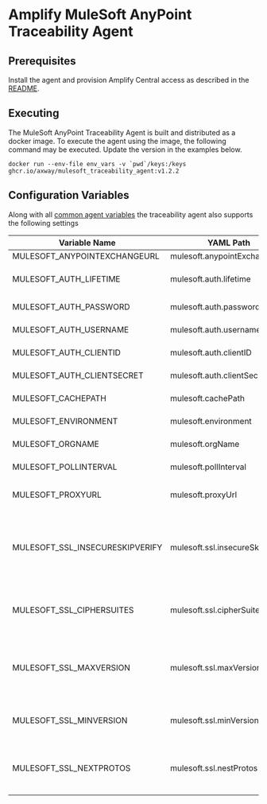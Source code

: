 # Amplify MuleSoft AnyPoint Traceability Agent

## Prerequisites

Install the agent and provision Amplify Central access as described in the [README](/README.md).

## Executing

The MuleSoft AnyPoint Traceability Agent is built and distributed as a docker image. To execute the agent using the image, the following command may be executed. Update the version in the examples below.

```shell
docker run --env-file env_vars -v `pwd`/keys:/keys ghcr.io/axway/mulesoft_traceability_agent:v1.2.2
```

## Configuration Variables

Along with all [common agent variables](https://docs.axway.com/bundle/amplify-central/page/docs/connect_manage_environ/connected_agent_common_reference/agent-variables/index.html) the traceability agent also supports the following settings

| Variable Name                   | YAML Path                       | Description                                                                                                                                                                                                                                                                                  | **Location** / _Default_                                                                                                                                                          |
| ------------------------------- | ------------------------------- | -------------------------------------------------------------------------------------------------------------------------------------------------------------------------------------------------------------------------------------------------------------------------------------------- | --------------------------------------------------------------------------------------------------------------------------------------------------------------------------------- |
| MULESOFT_ANYPOINTEXCHANGEURL    | mulesoft.anypointExchangeUrl    | MuleSoft Anypoint Exchange URL                                                                                                                                                                                                                                                               | <https://anypoint.mulesoft.com>                                                                                                                                                   |
| MULESOFT_AUTH_LIFETIME          | mulesoft.auth.lifetime          | The session lifetime. The agent will automatically refresh the access token as it approaches the end of its lifetime                                                                                                                                                                         | 60m                                                                                                                                                                               |
| MULESOFT_AUTH_PASSWORD          | mulesoft.auth.password          | The password for the MuleSoft Anypoint username created for this agent                                                                                                                                                                                                                       |                                                                                                                                                                                   |
| MULESOFT_AUTH_USERNAME          | mulesoft.auth.username          | The MuleSoft Anypoint username created for this agent                                                                                                                                                                                                                                        |                                                                                                                                                                                   |
| MULESOFT_AUTH_CLIENTID          | mulesoft.auth.clientID          | The client id of a defined  connected app with all of the necessary permssions                                                                                                                                                                                                               |                                                                                                                                                                                   |
| MULESOFT_AUTH_CLIENTSECRET      | mulesoft.auth.clientSecret      | The client secret of a defined  connected app with all of the necessary permssions                                                                                                                                                                                                           |                                                                                                                                                                                   |
| MULESOFT_CACHEPATH              | mulesoft.cachePath              | Path entry to store stateful cache between agent invocations                                                                                                                                                                                                                                 | _/tmp_                                                                                                                                                                            |
| MULESOFT_ENVIRONMENT            | mulesoft.environment            | The MuleSoft Anypoint Exchange the agent connects to, e.g. Sandbox.                                                                                                                                                                                                                          |                                                                                                                                                                                   |
| MULESOFT_ORGNAME                | mulesoft.orgName                | The MuleSoft Anypoint Business Unit the agent connects to                                                                                                                                                                                                                                    |                                                                                                                                                                                   |
| MULESOFT_POLLINTERVAL           | mulesoft.pollInterval           | The frequency in which MuleSoft API Manager is polled for new endpoints.                                                                                                                                                                                                                     | _30s_                                                                                                                                                                             |
| MULESOFT_PROXYURL               | mulesoft.proxyUrl               | The url for the proxy for API Manager (e.g. <http://username:password@hostname:port>). If empty, no proxy is defined.                                                                                                                                                                        | Internally, this value defaults to empty                                                                                                                                          |
| MULESOFT_SSL_INSECURESKIPVERIFY | mulesoft.ssl.insecureSkipVerify | InsecureSkipVerify controls whether a client verifies the server's certificate chain and host name. If InsecureSkipVerify is true, TLS accepts any certificate presented by the server and any host name in that certificate. In this mode, TLS is susceptible to man-in-the-middle attacks. | Internally defaulted to false                                                                                                                                                     |
| MULESOFT_SSL_CIPHERSUITES       | mulesoft.ssl.cipherSuites       | An array of strings. It is a list of supported cipher suites for TLS versions up to TLS 1.2. If CipherSuites is nil, a default list of secure cipher suites is used, with a preference order based on hardware performance.                                                                  | [See](https://docs.axway.com/bundle/amplify-central/page/docs/connect_manage_environ/connected_agent_common_reference/agent_security/index.html) for default cipher suite setting |
| MULESOFT_SSL_MAXVERSION         | mulesoft.ssl.maxVersion         | String value for the maximum SSL/TLS version that is acceptable. If empty, then the maximum version supported by this package is used, which is currently TLS 1.3. Allowed values are: TLS1.0, TLS1.1, TLS1.2, TLS1.3                                                                        | Internally, this value defaults to empty                                                                                                                                          |
| MULESOFT_SSL_MINVERSION         | mulesoft.ssl.minVersion         | String value for the minimum SSL/TLS version that is acceptable. If zero, empty TLS 1.0 is taken as the minimum. Allowed values are: TLS1.0, TLS1.1, TLS1.2, TLS1.3                                                                                                                          | Internally, the value defaults to TLS1.2                                                                                                                                           |
| MULESOFT_SSL_NEXTPROTOS         | mulesoft.ssl.nestProtos         | An array of strings. It is a list of supported application level protocols, in order of preference, based on the ALPN protocol list. Allowed values are: h2, htp/1.0, http/1.1, h2c                                                                                                          | Internally empty. Default negotiation.                                                                                                                                            |
